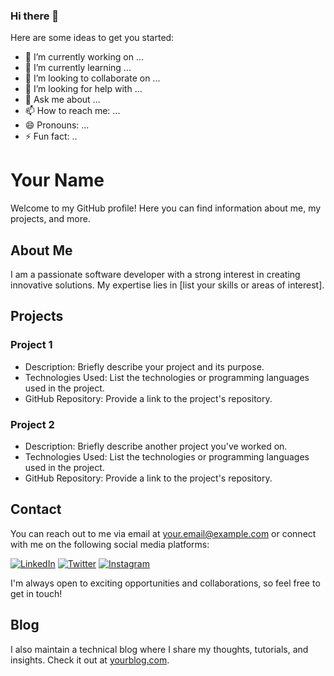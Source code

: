 ### Hi there 👋

Here are some ideas to get you started:

- 🔭 I’m currently working on ...
- 🌱 I’m currently learning ...
- 👯 I’m looking to collaborate on ...
- 🤔 I’m looking for help with ...
- 💬 Ask me about ...
- 📫 How to reach me: ...
- 😄 Pronouns: ...
- ⚡ Fun fact: ..

# Your Name

Welcome to my GitHub profile! Here you can find information about me, my projects, and more.

## About Me

I am a passionate software developer with a strong interest in creating innovative solutions. My expertise lies in [list your skills or areas of interest].

## Projects

### Project 1

- Description: Briefly describe your project and its purpose.
- Technologies Used: List the technologies or programming languages used in the project.
- GitHub Repository: Provide a link to the project's repository.

### Project 2

- Description: Briefly describe another project you've worked on.
- Technologies Used: List the technologies or programming languages used in the project.
- GitHub Repository: Provide a link to the project's repository.

## Contact

You can reach out to me via email at [your.email@example.com](mailto:your.email@example.com) or connect with me on the following social media platforms:

[![LinkedIn](https://path/to/linkedin_logo.png)](https://www.linkedin.com/in/yourprofile) [![Twitter](https://path/to/twitter_logo.png)](https://twitter.com/yourhandle) [![Instagram](https://path/to/instagram_logo.png)](https://www.instagram.com/yourhandle)

I'm always open to exciting opportunities and collaborations, so feel free to get in touch!

## Blog

I also maintain a technical blog where I share my thoughts, tutorials, and insights. Check it out at [yourblog.com](https://www.yourblog.com).
